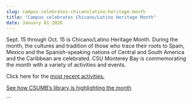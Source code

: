 ```yaml
---
slug: campus-celebrates-chicanolatino-heritage-month
title: "Campus celebrates Chicano/Latino Heritage Month"
date: January 01 2020
---
```


 
<p>
  Sept. 15 through Oct. 15 is Chicano/Latino Heritage Month. During the month,
  the cultures and tradition of those who trace their roots to Spain, Mexico and
  the Spanish&#45;speaking nations of Central and South America and the
  Caribbean are celebrated. CSU Monterey Bay is commemorating the month with a
  variety of activities and events.
</p>
<p>
  Click here for the
  <a
    href="https://csumb.edu/deanofstudents/student&#45;activities&#45;leadership&#45;development"
    >most recent activities.</a
  >
</p>
<p>
  <a href="csumb.edu/library"
    >See how CSUMB’s library is highlighting the month</a
  >
</p>
```
